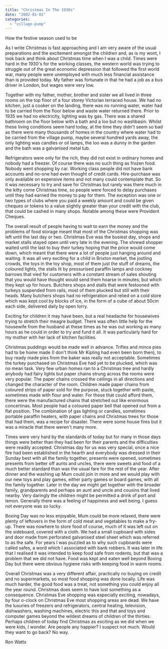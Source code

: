 ```yaml
---
title: "Christmas In The 1930s"
date: "2002-01-01"
categories: 
  - "village-pump"
---
```


How the festive season used to be

As I write Christmas is fast approaching and I am very aware of the usual preparations and the excitement amongst the children and, as is my wont, I look back and think about Christmas time when I was a child. Times were hard in the 1930's for the working classes, the western world was trying to struggle out of the great economic depression that followed the first world war, many people were unemployed with much less financial assistance than is provided today. My father was fortunate in that he had a job as a bus driver in London, but wages were very low.

Together with my father, mother, brother and sister we all lived in three rooms on the top floor of a four storey Victorian terraced house. We had no kitchen, just a cooker on the landing, there was no running water, water had to be carried from the floor below and waste water returned there. Prior to 1935 we had no electricity, lighting was by gas. There was a shared bathroom on the floor below with a bath and a loo but no washbasin. Whilst these living conditions seem hard today, at the time they didn't seem so bad as there were many thousands of homes in the country where water had to be carried from the village pump, maybe several hundred yards away, the only lighting was candles or oil lamps, the loo was a dunny in the garden and the bath was a galvanised metal tub.

Refrigerators were only for the rich, they did not exist in ordinary homes and nobody had a freezer. Of course there was no such thing as frozen food. Nobody went shopping by car. Working class people did not have bank accounts and no-one had even thought of credit cards. Hire-purchase was only available on expensive items and not many could contemplate that. So it was necessary to try and save for Christmas but rarely was there much in the kitty come Christmas time, so people were forced to delay purchases until they had earned the money to pay for them. The exception was one or two types of clubs where you paid a weekly amount and could be given cheques or tokens to a value slightly greater than your credit with the club, that could be cashed in many shops. Notable among these were Provident Cheques.

The overall result of people having to wait to earn the money and the problems of food storage meant that most of the Christmas shopping was left until the last day or two. Christmas Eve was the busiest day, shops and market stalls stayed open until very late in the evening. The shrewd shopper waited until the last to buy their turkey hoping that the price would come down, which meant that there were a lot of people just hanging around and waiting. It was all very exciting for a child in Brixton market, the jostling crowds, the toys in the toy shop, most of them just the stuff of dreams, the coloured lights, the stalls lit by pressurised paraffin lamps and cockney barrows that vied for customers with a constant stream of sales shouting that you would have thought would send them hoarse in minutes, but which they kept up for hours. Butchers shops and stalls that were festooned with turkeys suspended from rails, most of them plucked but still with their heads. Many butchers shops had no refrigeration and relied on a cold store which was kept cool by blocks of ice, in the form of a cube of about 50cm each side, delivered daily by open lorry.

Exciting for children it may have been, but a real headache for housewives trying to stretch their meagre budget. There was often little help for the housewife from the husband at these times as he was out working as many hours as he could in order to try and fund it all. It was particularly hard for my mother with her lack of kitchen facilities.

Christmas puddings would be made well in advance. Trifles and mince pies had to be home made (I don't think Mr Kipling had even been born then), to buy ready made pies from the baker was really not acceptable. Sometimes the turkey purchased on Christmas Eve had yet to be plucked, which was no mean task. Very few urban homes ran to a Christmas tree and hardly anybody had fairy lights but paper chains strung across the rooms were very popular. The paper chains crossed the ceilings in all directions and changed the character of the room. Children made paper chains from coloured strips of paper sold for the purpose, stuck together with paste, sometimes made with flour and water. For those that could afford them, there were the manufactured chains that stretched out like enormous concertinas. Most people had a coloured paper bell that opened out from a flat position. The combination of gas lighting or candles, sometimes portable paraffin heaters, with paper chains and Christmas trees for those that had them, was a recipe for disaster. There were some house fires but it was a miracle that there weren't many more.

Times were very hard by the standards of today but for many in those days things were better than they had been for their parents and the difficulties were readily accepted. Christmas day for us was very special, once a nice fire had been established in the hearth and everybody was dressed in their Sunday best with all the family together, presents were opened, sometimes presents from better off aunts and uncles, there were sweets and food of a much better standard than was the usual fare for the rest of the year. After dinner and the washing up Mum could join in more and we would play with our new toys and play games, either party games or board games, with all the family together. Later in the day we might get together with the broader family, grandparents and perhaps an aunt and uncle and cousins that lived nearby. Very daringly the children might be permitted a drink of port and lemon. Generally there was a feeling of happiness and well being. I guess not everyone was so lucky.

Boxing Day was no less enjoyable, Mum could be more relaxed, there were plenty of leftovers in the form of cold meat and vegetables to make a fry-up. There was nowhere to store food of course, much of it was left out on the sideboard, covered with a cloth. We had a small cupboard with sides and door made from perforated galvanised steel sheet which was referred to as the safe. For years I was puzzled as to why such cupboards were called safes, a word which I associated with bank robbers. It was later in life that I realised it was intended to keep food safe from rodents, but that was a problem that we did not have. Food was kept and eaten well beyond Boxing Day but there were obvious hygiene risks with keeping food in warm rooms.

Overall Christmas was a very different affair, practically no buying on credit and no supermarkets, so most food shopping was done locally. Life was much harder, the good food was a treat, not something you could enjoy all the year round. Christmas does seem to have lost something as a consequence. Christmas Eve shopping was especially exciting, nowadays, by four o-clock on Christmas Eve most shopping areas are dead. We have the luxuries of freezers and refrigerators, central heating, television, dishwashers, washing machines, electric this and that and toys and computer games beyond the wildest dreams of children of the thirties. Perhaps children of today find Christmas as exciting as we did when we were kids, I wonder. Are people any happier? I suspect not much. Would they want to go back? No way.

Ron Watts
